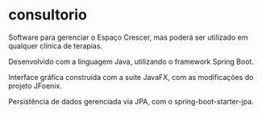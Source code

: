 # consultorio
Software para gerenciar o Espaço Crescer, mas poderá ser utilizado em qualquer clínica de terapias.

Desenvolvido com a linguagem Java, utilizando o framework Spring Boot.

Interface gráfica construída com a suíte JavaFX, com as modificações do projeto JFoenix.

Persistência de dados gerenciada via JPA, com o spring-boot-starter-jpa. 
